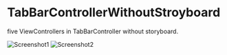 # TabBarControllerWithoutStroyboard

five ViewControllers in TabBarController without storyboard.

![Screenshot1](https://github.com/iOS-Xcode/TabBarControllerWithoutStroyboard/tree/main/TabBarController_StoryBoard/screenshot1.png?raw=true "screenshot1")
![Screenshot2](https://github.com/iOS-Xcode/TabBarControllerWithoutStroyboard/tree/main/TabBarController_StoryBoard/screenshot2.png?raw=true "screenshot2")
